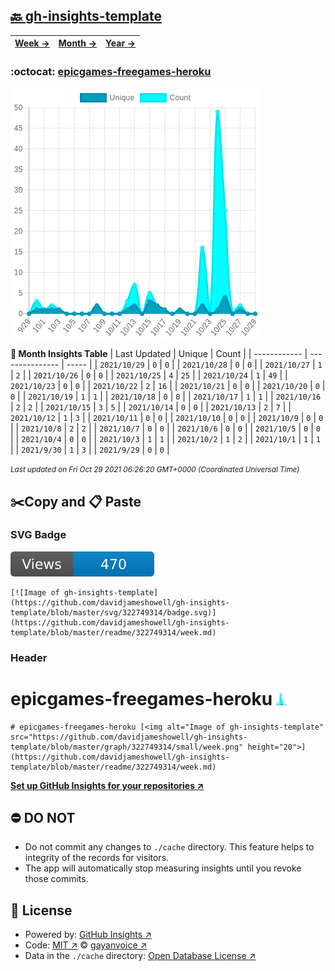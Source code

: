 ## [🔙 gh-insights-template](https://github.com/davidjameshowell/gh-insights-template)
| [**Week →**](https://github.com/davidjameshowell/gh-insights-template/blob/master/readme/322749314/week.md) | [**Month →**](https://github.com/davidjameshowell/gh-insights-template/blob/master/readme/322749314/month.md) | [**Year →**](https://github.com/davidjameshowell/gh-insights-template/blob/master/readme/322749314/year.md) |
 | ------------ | --------------- | ----- |

### :octocat: [epicgames-freegames-heroku](https://github.com/davidjameshowell/epicgames-freegames-heroku)
![Image of gh-insights-template](https://github.com/davidjameshowell/gh-insights-template/blob/master/graph/322749314/large/month.png)

**:calendar: Month Insights Table**
| Last Updated | Unique | Count |
 | ------------ | --------------- | ----- |
 | `2021/10/29` |  `0` | `0` |
 | `2021/10/28` |  `0` | `0` |
 | `2021/10/27` |  `1` | `2` |
 | `2021/10/26` |  `0` | `0` |
 | `2021/10/25` |  `4` | `25` |
 | `2021/10/24` |  `1` | `49` |
 | `2021/10/23` |  `0` | `0` |
 | `2021/10/22` |  `2` | `16` |
 | `2021/10/21` |  `0` | `0` |
 | `2021/10/20` |  `0` | `0` |
 | `2021/10/19` |  `1` | `1` |
 | `2021/10/18` |  `0` | `0` |
 | `2021/10/17` |  `1` | `1` |
 | `2021/10/16` |  `2` | `2` |
 | `2021/10/15` |  `3` | `5` |
 | `2021/10/14` |  `0` | `0` |
 | `2021/10/13` |  `2` | `7` |
 | `2021/10/12` |  `1` | `3` |
 | `2021/10/11` |  `0` | `0` |
 | `2021/10/10` |  `0` | `0` |
 | `2021/10/9` |  `0` | `0` |
 | `2021/10/8` |  `2` | `2` |
 | `2021/10/7` |  `0` | `0` |
 | `2021/10/6` |  `0` | `0` |
 | `2021/10/5` |  `0` | `0` |
 | `2021/10/4` |  `0` | `0` |
 | `2021/10/3` |  `1` | `1` |
 | `2021/10/2` |  `1` | `2` |
 | `2021/10/1` |  `1` | `1` |
 | `2021/9/30` |  `1` | `3` |
 | `2021/9/29` |  `0` | `0` |

<small><i>Last updated on Fri Oct 29 2021 06:26:20 GMT+0000 (Coordinated Universal Time)</i></small>

## ✂️Copy and 📋 Paste
### SVG Badge
[![Image of gh-insights-template](https://github.com/davidjameshowell/gh-insights-template/blob/master/svg/322749314/badge.svg)](https://github.com/davidjameshowell/gh-insights-template/blob/master/readme/322749314/week.md)
```readme
[![Image of gh-insights-template](https://github.com/davidjameshowell/gh-insights-template/blob/master/svg/322749314/badge.svg)](https://github.com/davidjameshowell/gh-insights-template/blob/master/readme/322749314/week.md)
```
### Header
# epicgames-freegames-heroku [<img alt="Image of gh-insights-template" src="https://github.com/davidjameshowell/gh-insights-template/blob/master/graph/322749314/small/week.png" height="20">](https://github.com/davidjameshowell/gh-insights-template/blob/master/readme/322749314/week.md)
```readme
# epicgames-freegames-heroku [<img alt="Image of gh-insights-template" src="https://github.com/davidjameshowell/gh-insights-template/blob/master/graph/322749314/small/week.png" height="20">](https://github.com/davidjameshowell/gh-insights-template/blob/master/readme/322749314/week.md)
```
[**Set up GitHub Insights for your repositories ↗️**](https://github.com/gayanvoice/github-insights)
## ⛔ DO NOT
- Do not commit any changes to `./cache` directory. This feature helps to integrity of the records for visitors.
- The app will automatically stop measuring insights until you revoke those commits.
## 📄 License
- Powered by: [GitHub Insights ↗️](https://github.com/gayanvoice/github-insights)
- Code: [MIT ↗️](./LICENSE) © [gayanvoice ↗️](https://github.com/gayanvoice)
- Data in the `./cache` directory: [Open Database License ↗️](https://opendatacommons.org/licenses/odbl/1-0/)